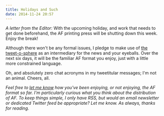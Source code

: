 ```yaml
---
title: Holidays and Such 
date: 2014-11-24 20:57
---
```

_A letter from the Editor:_ With the upcoming holiday, and work that needs to get done beforehand, the AF printing press will be shutting down this week. Enjoy the break!

Although there won't be any formal issues, I pledge to make use of [the tweet-o-sphere](http://twitter.com/kyledreger) as an intermediary for the news and your eyeballs. Over the next six days, it will be the familiar AF format you enjoy, just with a little more constrained language. 

Oh, and absolutely zero chat acronyms in my tweetitular messages; I'm not an animal. Cheers, all. 

_Feel free to [let me know](http://audaciousfox.com/about) how you've been enjoying, or not enjoying, the AF format so far. I'm particularly curious what you think about the distribution of AF. To keep things simple, I only have RSS, but would an email newsletter or dedicated Twitter feed be appropriate? Let me know. As always, thanks for reading._

